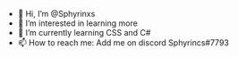 - 👋 Hi, I’m @Sphyrinxs
- 👀 I’m interested in learning more
- 🌱 I’m currently learning CSS and C#
- 📫 How to reach me: Add me on discord Sphyrincs#7793

